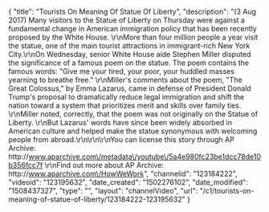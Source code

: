 {
    "title": "Tourists On Meaning Of Statue Of Liberty",
    "description": "(3 Aug 2017) Many visitors to the Statue of Liberty on Thursday were against a fundamental change in American immigration policy that has been recently proposed by the White House. \r\nMore than four million people a year visit the statue, one of the main tourist attractions in immigrant-rich New York City.\r\nOn Wednesday, senior White House aide Stephen Miller disputed the significance of a famous poem on the statue. The poem contains the famous words: \"Give me your tired, your poor, your huddled masses yearning to breathe free.\"   \r\nMiller's comments about the poem, \"The Great Colossus,\" by Emma Lazarus, came in defense of President Donald Trump's proposal to dramatically reduce legal immigration and shift the nation toward a system that prioritizes merit and skills over family ties. \r\nMiller noted, correctly, that the poem was not originally on the Statue of Liberty. \r\nBut Lazarus' words have since been widely absorbed in American culture and helped make the statue synonymous with welcoming people from abroad.\r\n\r\n\r\nYou can license this story through AP Archive: http:\/\/www.aparchive.com\/metadata\/youtube\/5a4e980fc23be1dcc78de10b356fcc7f \r\nFind out more about AP Archive: http:\/\/www.aparchive.com\/HowWeWork",
    "channelid": "123184222",
    "videoid": "123195632",
    "date_created": "1502276102",
    "date_modified": "1508437327",
    "type": "",
    "layout": "channelVideo",
    "url": "\/c1\/tourists-on-meaning-of-statue-of-liberty\/123184222-123195632"
}